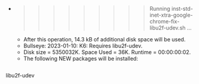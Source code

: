 * >>>>>>>>> Running inst-std-inet-xtra-google-chrome-fix-libu2f-udev.sh ...
  * After this operation, 14.3 kB of additional disk space will be used.
  * Bullseye: 2023-01-10: K6: Requires libu2f-udev.
  * Disk size = 5350032K. Space Used = 36K. Runtime = 00:00:00:02.
  * The following NEW packages will be installed:
  ```bash
libu2f-udev
  ```
